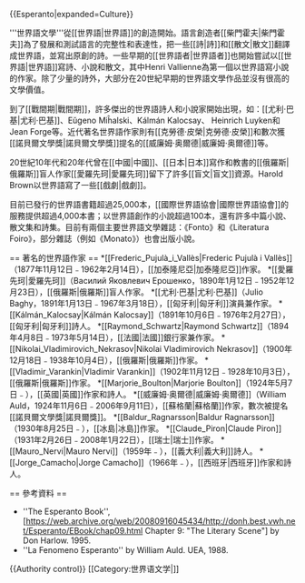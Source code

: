 {{Esperanto|expanded=Culture}}

'''世界語文學'''從[[世界語|世界語]]的創造開始。語言創造者[[柴門霍夫|柴門霍夫]]為了發展和測試語言的完整性和表達性，把一些[[詩|詩]]和[[散文|散文]]翻譯成世界語，並寫出原創的詩。一些早期的[[世界語者|世界語者]]也開始嘗試以[[世界語|世界語]]寫詩、小說和散文，其中Henri Vallienne為第一個以世界語寫小說的作家。除了少量的詩外，大部分在20世紀早期的世界語文學作品並沒有很高的文學價值。

到了[[戰間期|戰間期]]，許多傑出的世界語詩人和小說家開始出現，如：[[尤利·巴基|尤利·巴基]]、Eŭgeno Miĥalski、Kálmán Kalocsay、 Heinrich Luyken和Jean Forge等。近代著名世界語作家則有[[克勞德·皮榮|克勞德·皮榮]]和數次獲[[諾貝爾文學獎|諾貝爾文學獎]]提名的[[威廉姆·奥爾德|威廉姆·奥爾德]]等。

20世紀10年代和20年代曾在[[中國|中國]]、[[日本|日本]]寫作和教書的[[俄羅斯|俄羅斯]]盲人作家[[愛羅先珂|愛羅先珂]]留下了許多[[盲文|盲文]]資源。Harold Brown以世界語寫了一些[[戲劇|戲劇]]。

目前已發行的世界語書籍超過25,000本，[[國際世界語協會|國際世界語協會]]的服務提供超過4,000本書；以世界語創作的小說超過100本，還有許多中篇小說、散文集和詩集。目前有兩個主要世界語文學雜誌：《Fonto》和《Literatura Foiro》，部分雜誌（例如《Monato》）也會出版小說。

== 著名的世界語作家 ==
*[[Frederic_Pujulà_i_Vallès|Frederic Pujulà i Vallès]]（1877年11月12日﹣1962年2月14日），[[加泰隆尼亞|加泰隆尼亞]]作家。
*[[愛羅先珂|愛羅先珂]]（Василий Яковлевич Ерошенко，1890年1月12日﹣1952年12月23日），[[俄羅斯|俄羅斯]]盲人作家。
*[[尤利·巴基|尤利·巴基]]（Julio Baghy，1891年1月13日﹣1967年3月18日），[[匈牙利|匈牙利]]演員兼作家。
*[[Kálmán_Kalocsay|Kálmán Kalocsay]]（1891年10月6日﹣1976年2月27日），[[匈牙利|匈牙利]]詩人。
*[[Raymond_Schwartz|Raymond Schwartz]]（1894年4月8日﹣1973年5月14日），[[法國|法國]]銀行家兼作家。
*[[Nikolai_Vladimirovich_Nekrasov|Nikolai Vladimirovich Nekrasov]]（1900年12月18日﹣1938年10月4日），[[俄羅斯|俄羅斯]]作家。
*[[Vladimir_Varankin|Vladimir Varankin]]（1902年11月12日﹣1928年10月3日），[[俄羅斯|俄羅斯]]作家。
*[[Marjorie_Boulton|Marjorie Boulton]]（1924年5月7日﹣），[[英國|英國]]作家和詩人。
*[[威廉姆·奥爾德|威廉姆·奥爾德]]（William Auld，1924年11月6日﹣2006年9月11日），[[蘇格蘭|蘇格蘭]]作家，數次被提名[[諾貝爾文學獎|諾貝爾獎]]。
*[[Baldur_Ragnarsson|Baldur Ragnarsson]]（1930年8月25日﹣），[[冰島|冰島]]作家。
*[[Claude_Piron|Claude Piron]]（1931年2月26日﹣2008年1月22日），[[瑞士|瑞士]]作家。
*[[Mauro_Nervi|Mauro Nervi]]（1959年﹣），[[義大利|義大利]]詩人。
*[[Jorge_Camacho|Jorge Camacho]]（1966年﹣），[[西班牙|西班牙]]作家和詩人。

== 參考資料 ==
* ''The Esperanto Book'', [https://web.archive.org/web/20080916045434/http://donh.best.vwh.net/Esperanto/EBook/chap09.html Chapter 9: "The Literary Scene"] by Don Harlow.  1995.
* ''La Fenomeno Esperanto'' by William Auld.  UEA, 1988.

{{Authority control}}
[[Category:世界语文学|]]